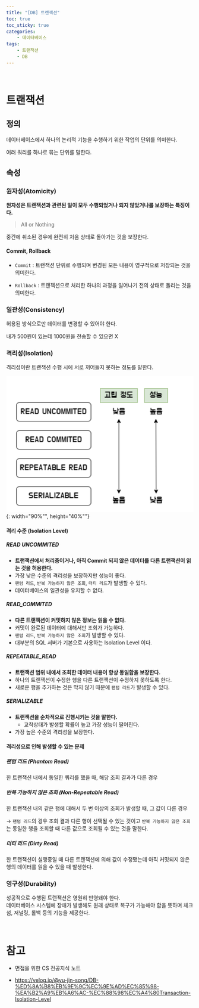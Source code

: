```yaml
---
title: "[DB] 트랜잭션"
toc: true
toc_sticky: true
categories: 
    - 데이터베이스
tags:
    - 트랜잭션
    - DB
---
```


<br>

# 트랜잭션

## 정의
데이터베이스에서 하나의 논리적 기능을 수행하기 위한 작업의 단위를 의미한다.  

여러 쿼리를 하나로 묶는 단위를 말한다.

## 속성

### 원자성(Atomicity)  
  
**원자성은 트랜잭션과 관련된 일이 모두 수행되었거나 되지 않았거나를 보장하는 특징이다.**  
> All or Nothing  

중간에 취소된 경우에 완전히 처음 상태로 돌아가는 것을 보장한다.

#### Commit, Rollback

- `Commit` : 트랜잭션 단위로 수행되며 변경된 모든 내용이 영구적으로 저장되는 것을 의미한다.  

- `Rollback` : 트랜젝션으로 처리한 하나의 과정을 일어나기 전의 상태로 돌리는 것을 의미한다.

### 일관성(Consistency)

허용된 방식으로만 데이터를 변경할 수 있어야 한다.  

내가 500원이 있는데 1000원을 전송할 수 있으면 X

### 격리성(Isolation)

격리성이란 트랜잭션 수행 시에 서로 끼어들지 못하는 정도를 말한다.

![img1](/assets/images/47_1.png){: width="90%"", height="40%""} <br>

#### 격리 수준 (Isolation Level)

##### READ UNCOMMITED

- **트랜잭션에서 처리중이거나, 아직 Commit 되지 않은 데이터를 다른 트랜잭션이 읽는 것을 허용한다.**
- 가장 낮은 수준의 격리성을 보장하지만 성능이 좋다.
- `팬텀 리드`, `반복 가능하지 않은 조회`, `더티 리드`가 발생할 수 있다.
- 데이터베이스의 일관성을 유지할 수 없다.

##### READ_COMMITED

- **다른 트랜잭션이 커밋하지 않은 정보는 읽을 수 없다.**
- 커밋이 완료된 데이터에 대해서만 조회가 가능하다.
- `팬텀 리드`, `반복 가능하지 않은 조회`가 발생할 수 있다.
- 대부분의 SQL 서버가 기본으로 사용하는 Isolation Level 이다.

##### REPEATABLE_READ

- **트랜잭션 범위 내에서 조회한 데이터 내용이 항상 동일함을 보장한다.**
- 하나의 트랜잭션이 수정한 행을 다른 트랜잭션이 수정하지 못하도록 한다.
- 새로운 행을 추가하는 것은 막지 않기 때문에 `팬텀 리드`가 발생할 수 있다.

##### SERIALIZABLE

- **트랜잭션을 순차적으로 진행시키는 것을 말한다.**
    - 교착상태가 발생할 확률이 높고 가장 성능이 떨어진다.
- 가장 높은 수준의 격리성을 보장한다.

#### 격리성으로 인해 발생할 수 있는 문제

##### 팬텀 리드 (Phantom Read)

한 트랜잭션 내에서 동일한 쿼리를 했을 때, 해당 조회 결과가 다른 경우

##### 반복 가능하지 않은 조회 (Non-Repeatable Read)

한 트랜잭션 내의 같은 행에 대해서 두 번 이상의 조회가 발생할 때, 그 값이 다른 경우

→ `팬텀 리드`의 경우 조회 결과 다른 행이 선택될 수 있는 것이고 `반복 가능하지 않은 조회`는 동일한 행을 조회할 때 다른 값으로 조회될 수 있는 것을 말한다.

##### 더티 리드 (Dirty Read)

한 트랜잭션이 실행중일 때 다른 트랜잭션에 의해 값이 수정됐는데 아직 커밋되지 않은 행의 데이터를 읽을 수 있을 때 발생한다.

### 영구성(Durability)

성공적으로 수행된 트랜잭션은 영원히 반영돼야 한다.  
데이터베이스 시스템에 장애가 발생해도 원래 상태로 복구가 가능해야 함을 뜻하며 체크섬, 저널링, 롤백 등의 기능을 제공한다.

<br>

# 참고
- 면접을 위한 CS 전공지식 노트  

- https://velog.io/@yu-jin-song/DB-%ED%8A%B8%EB%9E%9C%EC%9E%AD%EC%85%98-%EA%B2%A9%EB%A6%AC-%EC%88%98%EC%A4%80Transaction-Isolation-Level